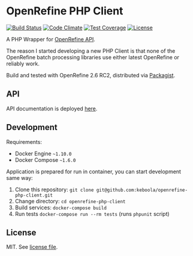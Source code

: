 # OpenRefine PHP Client

[![Build Status](https://travis-ci.org/keboola/openrefine-php-client.svg?branch=master)](https://travis-ci.org/keboola/openrefine-php-client)
[![Code Climate](https://codeclimate.com/github/keboola/openrefine-php-client/badges/gpa.svg)](https://codeclimate.com/github/keboola/openrefine-php-client)
[![Test Coverage](https://codeclimate.com/github/keboola/openrefine-php-client/badges/coverage.svg)](https://codeclimate.com/github/keboola/openrefine-php-client/coverage)
[![License](https://img.shields.io/badge/license-MIT-blue.svg)](https://github.com/keboola/openrefine-php-client/blob/master/LICENSE.md)

A PHP Wrapper for [OpenRefine API](https://github.com/OpenRefine/OpenRefine/wiki/OpenRefine-API). 

The reason I started developing a new PHP Client is that none of the OpenRefine batch processing libraries use either latest OpenRefine or reliably work. 

Build and tested with OpenRefine 2.6 RC2, distributed via [Packagist](https://packagist.org/packages/keboola/openrefine-php-client).

## API

API documentation is deployed [here](https://keboola.github.io/openrefine-php-client/class-Keboola.OpenRefine.Client.html).

## Development

Requirements:

- Docker Engine `~1.10.0`
- Docker Compose `~1.6.0`

Application is prepared for run in container, you can start development same way:

1. Clone this repository: `git clone git@github.com:keboola/openrefine-php-client.git`
2. Change directory: `cd openrefine-php-client`
3. Build services: `docker-compose build`
4. Run tests `docker-compose run --rm tests` (runs `phpunit` script)

## License

MIT. See [license file](LICENSE.md).

